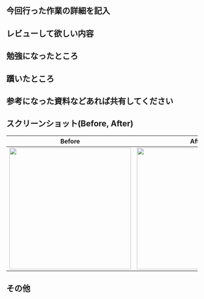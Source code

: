 ## 今回行った作業の詳細を記入

<!--具体的にどんな作業を行ったのか記入してください -->

## レビューして欲しい内容

<!-- 特にレビューして欲しいところがあれば記入してください -->

## 勉強になったところ

<!-- 今回の作業で勉強になったことを記入してください -->

## 躓いたところ

<!-- 今回の作業でわからなかったこと、躓いたところがあれば記入してください -->

## 参考になった資料などあれば共有してください

<!-- 今回の作業で調べて参考にした資料や記事等あればURLを貼ってみんなに共有しましょう!! -->

## スクリーンショット(Before, After)

<!-- もし画像などあれば貼ってみてください-->

Before | After
------------- | -------------
<img src="" width="320"> | <img src="" width="320">

## その他
<!-- 上記以外でも共有したいことがあればこちらに記入してください -->
